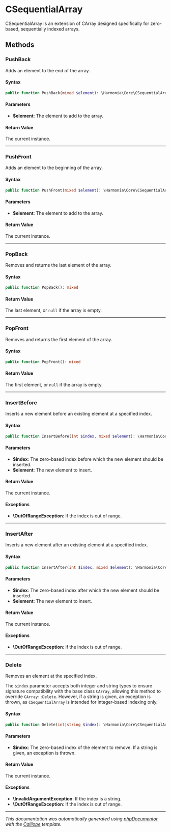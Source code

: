 # CSequentialArray

CSequentialArray is an extension of CArray designed specifically for
zero-based, sequentially indexed arrays.

## Methods

### PushBack

Adds an element to the end of the array.

#### Syntax

```php
public function PushBack(mixed $element): \Harmonia\Core\CSequentialArray
```

#### Parameters

- **$element**: The element to add to the array.

#### Return Value

The current instance.

---

### PushFront

Adds an element to the beginning of the array.

#### Syntax

```php
public function PushFront(mixed $element): \Harmonia\Core\CSequentialArray
```

#### Parameters

- **$element**: The element to add to the array.

#### Return Value

The current instance.

---

### PopBack

Removes and returns the last element of the array.

#### Syntax

```php
public function PopBack(): mixed
```

#### Return Value

The last element, or `null` if the array is empty.

---

### PopFront

Removes and returns the first element of the array.

#### Syntax

```php
public function PopFront(): mixed
```

#### Return Value

The first element, or `null` if the array is empty.

---

### InsertBefore

Inserts a new element before an existing element at a specified index.

#### Syntax

```php
public function InsertBefore(int $index, mixed $element): \Harmonia\Core\CSequentialArray
```

#### Parameters

- **$index**: The zero-based index before which the new element should be inserted.
- **$element**: The new element to insert.

#### Return Value

The current instance.

#### Exceptions

- **\OutOfRangeException**: If the index is out of range.

---

### InsertAfter

Inserts a new element after an existing element at a specified index.

#### Syntax

```php
public function InsertAfter(int $index, mixed $element): \Harmonia\Core\CSequentialArray
```

#### Parameters

- **$index**: The zero-based index after which the new element should be inserted.
- **$element**: The new element to insert.

#### Return Value

The current instance.

#### Exceptions

- **\OutOfRangeException**: If the index is out of range.

---

### Delete

Removes an element at the specified index.

The `$index` parameter accepts both integer and string types to ensure
signature compatibility with the base class `CArray`, allowing this
method to override `CArray::Delete`. However, if a string is given, an
exception is thrown, as `CSequentialArray` is intended for integer-based
indexing only.

#### Syntax

```php
public function Delete(int|string $index): \Harmonia\Core\CSequentialArray
```

#### Parameters

- **$index**: The zero-based index of the element to remove. If a string is given, an exception is thrown.

#### Return Value

The current instance.

#### Exceptions

- **\InvalidArgumentException**: If the index is a string.
- **\OutOfRangeException**: If the index is out of range.

---

*This documentation was automatically generated using [phpDocumentor](http://www.phpdoc.org/) with the [Calliope](https://github.com/DaphneWebFramework/Calliope) template.*
